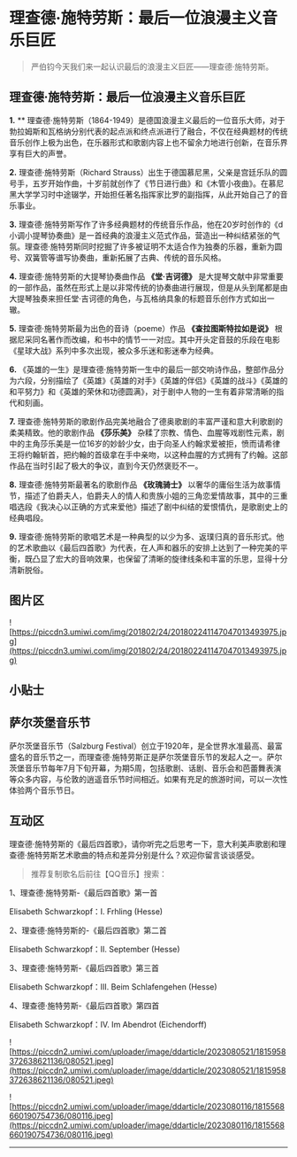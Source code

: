 # 理查德·施特劳斯：最后一位浪漫主义音乐巨匠

> 严伯钧今天我们来一起认识最后的浪漫主义巨匠——理查德·施特劳斯。

## 理查德·施特劳斯：最后一位浪漫主义音乐巨匠

 **1.**  ** 理查德·施特劳斯（1864-1949）是德国浪漫主义最后的一位音乐大师，对于勃拉姆斯和瓦格纳分别代表的起点派和终点派进行了融合，不仅在经典题材的传统音乐创作上极为出色，在乐器形式和歌剧内容上也不留余力地进行创新，在音乐界享有巨大的声誉。

 **2.** 理查德·施特劳斯（Richard Strauss）出生于德国慕尼黑，父亲是宫廷乐队的圆号手，五岁开始作曲，十岁前就创作了《节日进行曲》和《木管小夜曲》。在慕尼黑大学学习时中途辍学，开始担任著名指挥家比罗的副指挥，从此开始自己了的音乐事业。

 **3.** 理查德·施特劳斯写作了许多经典题材的传统音乐作品，他在20岁时创作的《d小调小提琴协奏曲》是一首经典的浪漫主义范式作品，营造出一种纠结紧张的气氛。理查德·施特劳斯同时挖掘了许多被证明不太适合作为独奏的乐器，重新为圆号、双簧管等谱写协奏曲，重新拓展了古典、传统的音乐风格。

 **4.** 理查德·施特劳斯的大提琴协奏曲作品 **《堂·吉诃德》** 是大提琴文献中非常重要的一部作品，虽然在形式上是以非常传统的协奏曲进行展现，但是从头到尾都是由大提琴独奏来担任堂·吉诃德的角色，与瓦格纳具象的标题音乐创作方式如出一辙。

 **5.** 理查德·施特劳斯最为出色的音诗（poeme）作品 **《查拉图斯特拉如是说》** 根据尼采同名著作而改编，和书中的情节一一对应。其中开头定音鼓的乐段在电影《星球大战》系列中多次出现，被众多乐迷和影迷奉为经典。

 **6.** 《英雄的一生》是理查德·施特劳斯一生中的最后一部交响诗作品，整部作品分为六段，分别描绘了《英雄》《英雄的对手》《英雄的伴侣》《英雄的战斗》《英雄的和平努力》和《英雄的荣休和功德圆满》，对于剧中人物的一生有着非常清晰的指代和刻画。

 **7.** 理查德·施特劳斯的歌剧作品完美地融合了德奥歌剧的丰富严谨和意大利歌剧的柔美精致。他的歌剧作品 **《莎乐美》** 杂糅了宗教、情色、血腥等戏剧性元素，剧中的主角莎乐美是一位16岁的妙龄少女，由于向圣人约翰求爱被拒，愤而请希律王将约翰斩首，把约翰的首级拿在手中亲吻，以这种血腥的方式拥有了约翰。这部作品在当时引起了极大的争议，直到今天仍然褒贬不一。

 **8.** 理查德·施特劳斯最著名的歌剧作品 **《玫瑰骑士》** 以奢华的庸俗生活为故事情节，描述了伯爵夫人，伯爵夫人的情人和贵族小姐的三角恋爱情故事，其中的三重唱选段《我决心以正确的方式来爱他》描述了剧中纠结的爱恨情仇，是歌剧史上的经典唱段。

 **9.** 理查德·施特劳斯的歌唱艺术是一种典型的以少为多、返璞归真的音乐形式。他的艺术歌曲以《最后四首歌》为代表，在人声和器乐的安排上达到了一种完美的平衡，既凸显了宏大的音响效果，也保留了清晰的旋律线条和丰富的乐思，显得十分清新脱俗。

## 图片区

![https://piccdn3.umiwi.com/img/201802/24/201802241147047013493975.jpg](https://piccdn3.umiwi.com/img/201802/24/201802241147047013493975.jpg)

## 小贴士

## 萨尔茨堡音乐节

萨尔茨堡音乐节（Salzburg Festival）创立于1920年，是全世界水准最高、最富盛名的音乐节之一，而理查德·施特劳斯正是萨尔茨堡音乐节的发起人之一。萨尔茨堡音乐节每年7月下旬开幕，为期5周，包括歌剧、话剧、音乐会和芭蕾舞表演等众多内容，与伦敦的逍遥音乐节时间相近。如果有充足的旅游时间，可以一次性体验两个音乐节日。

## 互动区

理查德·施特劳斯的《最后四首歌》，请你听完之后思考一下，意大利美声歌剧和理查德·施特劳斯艺术歌曲的特点和差异分别是什么？欢迎你留言谈谈感受。

> 推荐复制歌名后前往【QQ音乐】搜索：

1、理查德·施特劳斯-《最后四首歌》第一首

Elisabeth Schwarzkopf：I. Frhling (Hesse)

2、理查德·施特劳斯的-《最后四首歌》第二首

Elisabeth Schwarzkopf：II. September (Hesse)

3、理查德·施特劳斯-《最后四首歌》第三首

Elisabeth Schwarzkopf：III. Beim Schlafengehen (Hesse)

4、理查德·施特劳斯-《最后四首歌》第四首

Elisabeth Schwarzkopf：IV. Im Abendrot (Eichendorff)

![https://piccdn2.umiwi.com/uploader/image/ddarticle/2023080521/1815958372638621136/080521.jpeg](https://piccdn2.umiwi.com/uploader/image/ddarticle/2023080521/1815958372638621136/080521.jpeg)

![https://piccdn2.umiwi.com/uploader/image/ddarticle/2023080116/1815568660190754736/080116.jpeg](https://piccdn2.umiwi.com/uploader/image/ddarticle/2023080116/1815568660190754736/080116.jpeg)

---
